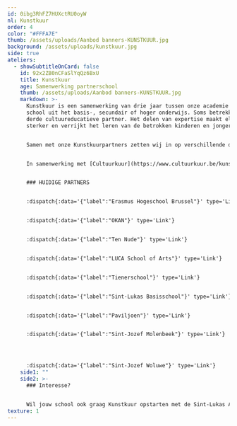 ```yaml
---
id: 0ibg3RhFZ7HUXctRU0oyW
nl: Kunstkuur
order: 4
color: "#FFFA7E"
thumb: /assets/uploads/Aanbod banners-KUNSTKUUR.jpg
background: /assets/uploads/kunstkuur.jpg
side: true
ateliers:
  - showSubtitleOnCard: false
    id: 92x2ZB0nCFaSlYqQz6BxU
    title: Kunstkuur
    age: Samenwerking partnerschool
    thumb: /assets/uploads/Aanbod banners-KUNSTKUUR.jpg
    markdown: >-
      Kunstkuur is een samenwerking van drie jaar tussen onze academie en een
      school uit het basis-, secundair of hoger onderwijs. Soms betrekken we een
      derde cultuureducatieve partner. Het delen van expertise maakt elk team
      sterker en verrijkt het leren van de betrokken kinderen en jongeren.


      Samen met onze Kunstkuurpartners zetten wij in op verschillende doelstellingen. We versterken het cultureel bewustzijn en de culturele expressie van de leerlingen. Daarnaast brengen we een duurzaam delend netwerk tot stand voor het organiseren van culturele leeractiviteiten. Tot slot hopen we nieuwe leerlingen te bereiken die hun parcours ook na de samenwerking verder willen zetten in onze academie.


      In samenwerking met [Cultuurkuur](https://www.cultuurkuur.be/kunstkuur#scrollto-algemene-informatie).


      ### HUIDIGE PARTNERS


      :dispatch{:data='{"label":"Erasmus Hogeschool Brussel"}' type='Link'}


      :dispatch{:data='{"label":"OKAN"}' type='Link'}


      :dispatch{:data='{"label":"Ten Nude"}' type='Link'}


      :dispatch{:data='{"label":"LUCA School of Arts"}' type='Link'}


      :dispatch{:data='{"label":"Tienerschool"}' type='Link'}


      :dispatch{:data='{"label":"Sint-Lukas Basisschool"}' type='Link'}


      :dispatch{:data='{"label":"Paviljoen"}' type='Link'}


      :dispatch{:data='{"label":"Sint-Jozef Molenbeek"}' type='Link'}




      :dispatch{:data='{"label":"Sint-Jozef Woluwe"}' type='Link'}
    side1: ""
    side2: >-
      ### Interesse?


      Wil jouw school ook graag Kunstkuur opstarten met de Sint-Lukas Academie? Contacteer Raisa Vandamme, coördinator Kunstkuur, via [info.academie@sintlukas.brussels](<>).
texture: 1
---
```

